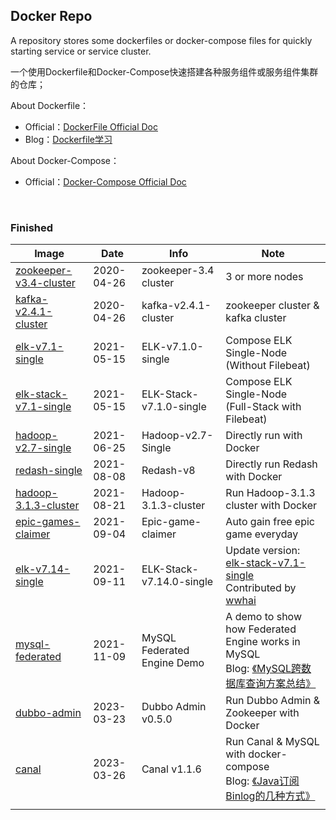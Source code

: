 ## Docker Repo

A repository stores some dockerfiles or docker-compose files for quickly starting service or service cluster.

一个使用Dockerfile和Docker-Compose快速搭建各种服务组件或服务组件集群的仓库；

About Dockerfile：

-   Official：[DockerFile Official Doc](https://docs.docker.com/engine/reference/builder/)
-   Blog：[Dockerfile学习](https://jasonkayzk.github.io/2019/10/16/Dockerfile%E5%AD%A6%E4%B9%A0/)

About Docker-Compose：

-   Official：[Docker-Compose Official Doc](https://docs.docker.com/compose/)

<br/>

### Finished

| Image                                                        | Date       | Info                        | Note                                                         |
| ------------------------------------------------------------ | ---------- | --------------------------- | ------------------------------------------------------------ |
| [zookeeper-v3.4-cluster](https://github.com/JasonkayZK/docker_repo/tree/zookeeper-v3.4-cluster) | 2020-04-26 | zookeeper-3.4 cluster       | 3 or more nodes                                              |
| [kafka-v2.4.1-cluster](https://github.com/JasonkayZK/docker_repo/tree/kafka-v2.4.1-cluster) | 2020-04-26 | kafka-v2.4.1-cluster        | zookeeper cluster & kafka cluster                            |
| [elk-v7.1-single](https://github.com/JasonkayZK/docker_repo/tree/elk-v7.1-single) | 2021-05-15 | ELK-v7.1.0-single           | Compose ELK Single-Node<br />(Without Filebeat)              |
| [elk-stack-v7.1-single](https://github.com/JasonkayZK/docker_repo/tree/elk-stack-v7.1-single) | 2021-05-15 | ELK-Stack-v7.1.0-single     | Compose ELK Single-Node<br />(Full-Stack with Filebeat)      |
| [hadoop-v2.7-single](https://github.com/JasonkayZK/docker_repo/tree/hadoop-v2.7-single) | 2021-06-25 | Hadoop-v2.7-Single          | Directly run with Docker                                     |
| [redash-single](https://github.com/JasonkayZK/docker_repo/tree/redash-single) | 2021-08-08 | Redash-v8                   | Directly run Redash with Docker                              |
| [hadoop-3.1.3-cluster](https://github.com/JasonkayZK/docker_repo/tree/hadoop-3.1.3-cluster) | 2021-08-21 | Hadoop-3.1.3-cluster        | Run Hadoop-3.1.3 cluster with Docker                         |
| [epic-games-claimer](https://github.com/JasonkayZK/docker_repo/tree/epic-games-claimer) | 2021-09-04 | Epic-game-claimer           | Auto gain free epic game everyday                            |
| [elk-v7.14-single](https://github.com/JasonkayZK/docker_repo/tree/elk-v7.14-single) | 2021-09-11 | ELK-Stack-v7.14.0-single    | Update version: [elk-stack-v7.1-single](https://github.com/JasonkayZK/docker_repo/tree/elk-stack-v7.1-single)<br />Contributed by [wwhai](https://github.com/wwhai) |
| [mysql-federated](https://github.com/JasonkayZK/docker-repo/tree/mysql-federated) | 2021-11-09 | MySQL Federated Engine Demo | A demo to show how Federated Engine works in MySQL<br />Blog: [《MySQL跨数据库查询方案总结》](https://jasonkayzk.github.io/2021/11/09/MySQL跨数据库查询方案总结/) |
| [dubbo-admin](https://github.com/JasonkayZK/docker-repo/tree/dubbo-admin) | 2023-03-23 | Dubbo Admin v0.5.0          | Run Dubbo Admin & Zookeeper with Docker                      |
| [canal](https://github.com/JasonkayZK/docker-repo/tree/canal) | 2023-03-26 | Canal v1.1.6                | Run Canal & MySQL with docker-compose<br />Blog: [《Java订阅Binlog的几种方式》](https://jasonkayzk.github.io/2023/03/26/Java订阅Binlog的几种方式/) |
|                                                              |            |                             |                                                              |

